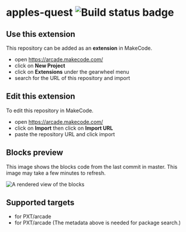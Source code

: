 # apples-quest ![Build status badge](https://github.com/spacebuilder49/apples-quest/workflows/MakeCode/badge.svg)



## Use this extension

This repository can be added as an **extension** in MakeCode.

* open https://arcade.makecode.com/
* click on **New Project**
* click on **Extensions** under the gearwheel menu
* search for the URL of this repository and import

## Edit this extension

To edit this repository in MakeCode.

* open https://arcade.makecode.com/
* click on **Import** then click on **Import URL**
* paste the repository URL and click import

## Blocks preview

This image shows the blocks code from the last commit in master.
This image may take a few minutes to refresh.

![A rendered view of the blocks](https://github.com/spacebuilder49/apples-quest/raw/master/.makecode/blocks.png)

## Supported targets

* for PXT/arcade
* for PXT/arcade
(The metadata above is needed for package search.)

